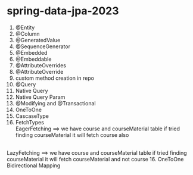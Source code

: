 # spring-data-jpa-2023


1. @Entity
2. @Column
2. @GeneratedValue
3. @SequenceGenerator
4. @Embedded
5. @Embeddable
6. @AttributeOverrides
7. @AttributeOverride
8. custom method creation in repo
9. @Query
10. Native Query
11. Native Query Param
12. @Modifying and @Transactional
13. OneToOne
14. CascaseType
15. FetchTypes <br>
EagerFetching ==> we have course and courseMaterial table if tried finding courseMaterial it will fetch course also
<br>
LazyFetching ==> we have course and courseMaterial table if tried finding courseMaterial it will fetch courseMaterial and not course
16. OneToOne Bidirectional Mapping